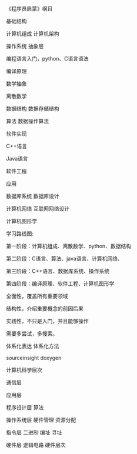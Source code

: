 《程序员启蒙》纲目

基础结构

计算机组成 计算机架构

操作系统 抽象层

编程语言入门，python、C语言语法

编译原理

数学抽象

离散数学

数据结构 数据存储结构

算法 数据操作算法

软件实现

C++语言

Java语言

软件工程

应用

数据库系统 数据库设计

计算机网络 互联网网络设计

计算机图形学

学习路线图:

第一阶段：计算机组成、离散数学、python、数据结构

第二阶段：C语言、算法、java语言、计算机网络、

第三阶段：C++语言、数据库系统、操作系统

第四阶段：编译原理、软件工程、计算机图形学

全面性，覆盖所有重要领域

结构性，介绍重要概念的前因后果

实践性，不只是入门，并且能够操作

需要多尝试，多搜索。

体系化表达 体系化方法

sourceinsight doxygen

计算机科学层次

通信层

应用层

程序设计层 算法

操作系统层 硬件管理 资源分配

指令层 二进制 编址 寻址

硬件层 逻辑电路 硬件层次

